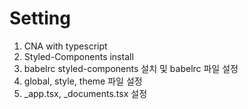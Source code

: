 # Setting

1. CNA with typescript
2. Styled-Components install
3. babelrc styled-components 설치 및 babelrc 파일 설정
4. global, style, theme 파일 설정
5. \_app.tsx, \_documents.tsx 설정
